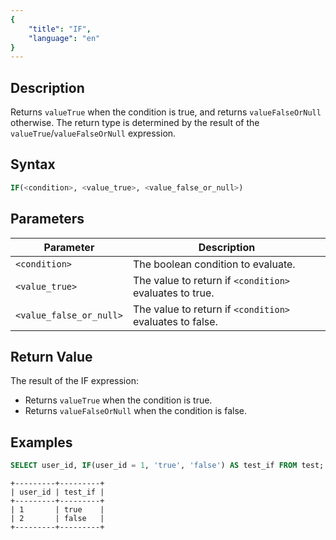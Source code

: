 ```yaml
---
{
    "title": "IF",
    "language": "en"
}
---
```


<!-- 
Licensed to the Apache Software Foundation (ASF) under one
or more contributor license agreements.  See the NOTICE file
distributed with this work for additional information
regarding copyright ownership.  The ASF licenses this file
to you under the Apache License, Version 2.0 (the
"License"); you may not use this file except in compliance
with the License.  You may obtain a copy of the License at

  http://www.apache.org/licenses/LICENSE-2.0

Unless required by applicable law or agreed to in writing,
software distributed under the License is distributed on an
"AS IS" BASIS, WITHOUT WARRANTIES OR CONDITIONS OF ANY
KIND, either express or implied.  See the License for the
specific language governing permissions and limitations
under the License.
-->

## Description

Returns `valueTrue` when the condition is true, and returns `valueFalseOrNull` otherwise. The return type is determined by the result of the `valueTrue`/`valueFalseOrNull` expression.

## Syntax

```sql
IF(<condition>, <value_true>, <value_false_or_null>)
```

## Parameters

| Parameter               | Description                                                  |
|-------------------------|--------------------------------------------------------------|
| `<condition>`           | The boolean condition to evaluate.                           |
| `<value_true>`          | The value to return if `<condition>` evaluates to true.      |
| `<value_false_or_null>` | The value to return if `<condition>` evaluates to false.     |

## Return Value

The result of the IF expression:
- Returns `valueTrue` when the condition is true.
- Returns `valueFalseOrNull` when the condition is false.

## Examples

```sql
SELECT user_id, IF(user_id = 1, 'true', 'false') AS test_if FROM test;
```

```text
+---------+---------+
| user_id | test_if |
+---------+---------+
| 1       | true    |
| 2       | false   |
+---------+---------+
```